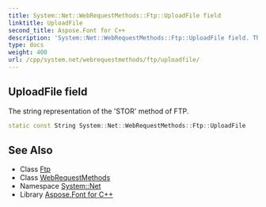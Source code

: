 ```yaml
---
title: System::Net::WebRequestMethods::Ftp::UploadFile field
linktitle: UploadFile
second_title: Aspose.Font for C++
description: 'System::Net::WebRequestMethods::Ftp::UploadFile field. The string representation of the ''STOR'' method of FTP in C++.'
type: docs
weight: 400
url: /cpp/system.net/webrequestmethods/ftp/uploadfile/
---
```

## UploadFile field


The string representation of the 'STOR' method of FTP.

```cpp
static const String System::Net::WebRequestMethods::Ftp::UploadFile
```

## See Also

* Class [Ftp](../)
* Class [WebRequestMethods](../../)
* Namespace [System::Net](../../../)
* Library [Aspose.Font for C++](../../../../)
